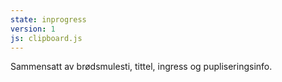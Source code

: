 ```yaml
---
state: inprogress
version: 1
js: clipboard.js
---
```

Sammensatt av brødsmulesti, tittel, ingress og pupliseringsinfo.
